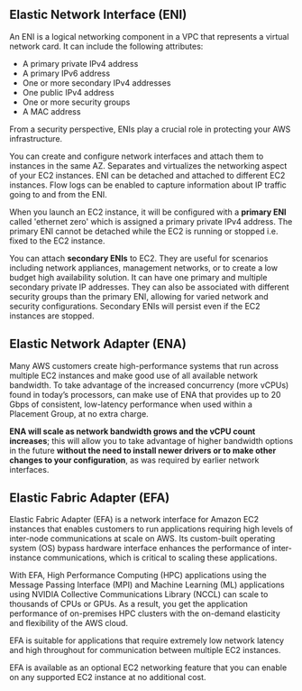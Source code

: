 ## Elastic Network Interface (ENI)

An ENI is a logical networking component in a VPC that represents a virtual network card. It can include the following attributes:

- A primary private IPv4 address
- A primary IPv6 address
- One or more secondary IPv4 addresses
- One public IPv4 address
- One or more security groups
- A MAC address

From a security perspective, ENIs play a crucial role in protecting your AWS infrastructure.

You can create and configure network interfaces and attach them to instances in the same AZ. Separates and virtualizes the networking aspect of your EC2 instances. ENI can be detached and attached to different EC2 instances. Flow logs can be enabled to capture information about IP traffic going to and from the ENI.

When you launch an EC2 instance, it will be configured with a **primary ENI** called 'ethernet zero' which is assigned a primary private IPv4 address. The primary ENI cannot be detached while the EC2 is running or stopped i.e. fixed to the EC2 instance.

You can attach **secondary ENIs** to EC2. They are useful for scenarios including network appliances, management networks, or to create a low budget high availability solution. It can have one primary and multiple secondary private IP addresses. They can also be associated with different security groups than the primary ENI, allowing for varied network and security configurations. Secondary ENIs will persist even if the EC2 instances are stopped.

## Elastic Network Adapter (ENA)

Many AWS customers create high-performance systems that run across multiple EC2 instances and make good use of all available network bandwidth. To take advantage of the increased concurrency (more vCPUs) found in today’s processors, can make use of ENA that provides up to 20 Gbps of consistent, low-latency performance when used within a Placement Group, at no extra charge.

**ENA will scale as network bandwidth grows and the vCPU count increases**; this will allow you to take advantage of higher bandwidth options in the future **without the need to install newer drivers or to make other changes to your configuration**, as was required by earlier network interfaces.

## Elastic Fabric Adapter (EFA)

Elastic Fabric Adapter (EFA) is a network interface for Amazon EC2 instances that enables customers to run applications requiring high levels of inter-node communications at scale on AWS. Its custom-built operating system (OS) bypass hardware interface enhances the performance of inter-instance communications, which is critical to scaling these applications.

With EFA, High Performance Computing (HPC) applications using the Message Passing Interface (MPI) and Machine Learning (ML) applications using NVIDIA Collective Communications Library (NCCL) can scale to thousands of CPUs or GPUs. As a result, you get the application performance of on-premises HPC clusters with the on-demand elasticity and flexibility of the AWS cloud.

EFA is suitable for applications that require extremely low network latency and high throughout for communication between multiple EC2 instances.

EFA is available as an optional EC2 networking feature that you can enable on any supported EC2 instance at no additional cost.
